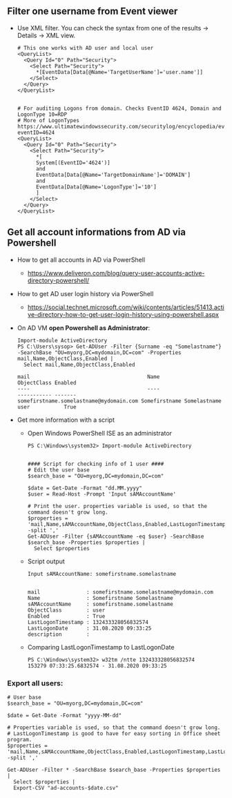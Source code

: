 ## Filter one username from Event viewer
* Use XML filter. You can check the syntax from one of the results -> Details -> XML view.

      # This one works with AD user and local user
      <QueryList>
        <Query Id="0" Path="Security">
          <Select Path="Security">
            *[EventData[Data[@Name='TargetUserName']='user.name']]
          </Select>
        </Query>
      </QueryList>
      
      
      # For auditing Logons from domain. Checks EventID 4624, Domain and LogonType 10=RDP
      # More of LogonTypes https://www.ultimatewindowssecurity.com/securitylog/encyclopedia/event.aspx?eventID=4624
      <QueryList>
        <Query Id="0" Path="Security">
          <Select Path="Security">
            *[
            System[(EventID='4624')]
            and
            EventData[Data[@Name='TargetDomainName']='DOMAIN']
            and
            EventData[Data[@Name='LogonType']='10']
            ]
          </Select>
        </Query>
      </QueryList>

## Get all account informations from AD via Powershell
* How to get all accounts in AD via PowerShell
  * https://www.deliveron.com/blog/query-user-accounts-active-directory-powershell/
* How to get AD user login history via PowerShell
  * https://social.technet.microsoft.com/wiki/contents/articles/51413.active-directory-how-to-get-user-login-history-using-powershell.aspx

* On AD VM **open Powershell as Administrator**:

      Import-module ActiveDirectory
      PS C:\Users\sysop> Get-ADUser -Filter {Surname -eq "Somelastname"} -SearchBase "OU=myorg,DC=mydomain,DC=com" -Properties mail,Name,ObjectClass,Enabled |
        Select mail,Name,ObjectClass,Enabled

      mail                                      Name                        ObjectClass Enabled
      ----                                      ----                        ----------- -------
      somefirstname.somelastname@mydomain.com Somefirstname Somelastname  user           True


* Get more information with a script
  * Open Windows PowerShell ISE as an administrator

        PS C:\Windows\system32> Import-module ActiveDirectory


        #### Script for checking info of 1 user ####
        # Edit the user base
        $search_base = "OU=myorg,DC=mydomain,DC=com"
        
        $date = Get-Date -Format "dd.MM.yyyy"
        $user = Read-Host -Prompt 'Input sAMAccountName'

        # Print the user. properties variable is used, so that the command doesn't grow long.
        $properties = 'mail,Name,sAMAccountName,ObjectClass,Enabled,LastLogonTimestamp,LastLogonDate,description' -split ','
        Get-ADUser -Filter {sAMAccountName -eq $user} -SearchBase $search_base -Properties $properties |
          Select $properties

  * Script output
   
        Input sAMAccountName: somefirstname.somelastname


        mail               : somefirstname.somelastname@mydomain.com
        Name               : Somefirstname Somelastname
        sAMAccountName     : somefirstname.somelastname
        ObjectClass        : user
        Enabled            : True
        LastLogonTimestamp : 132433328056832574
        LastLogonDate      : 31.08.2020 09:33:25
        description        :  

  * Comparing LastLogonTimestamp to LastLogonDate
  
        PS C:\Windows\system32> w32tm /ntte 132433328056832574
        153279 07:33:25.6832574 - 31.08.2020 09:33:25 

### Export all users:

    # User base
    $search_base = "OU=myorg,DC=mydomain,DC=com"
    
    $date = Get-Date -Format "yyyy-MM-dd"

    # Properties variable is used, so that the command doesn't grow long.
    # LastLogonTimestamp is good to have for easy sorting in Office sheet program.
    $properties = 'mail,Name,sAMAccountName,ObjectClass,Enabled,LastLogonTimestamp,LastLogonDate,description' -split ','
    
    Get-ADUser -Filter * -SearchBase $search_base -Properties $properties |
      Select $properties |
      Export-CSV "ad-accounts-$date.csv"
